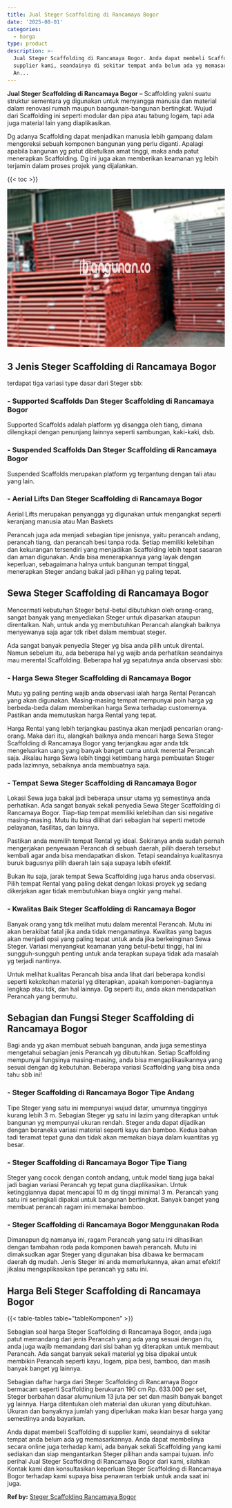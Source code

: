 ```yaml
---
title: Jual Steger Scaffolding di Rancamaya Bogor
date: '2025-08-01'
categories:
  - harga
type: product
description: >-
  Jual Steger Scaffolding di Rancamaya Bogor. Anda dapat membeli Scaffolding di
  supplier kami, seandainya di sekitar tempat anda belum ada yg memasarkannya.
  An...
---
```


**Jual Steger Scaffolding di Rancamaya Bogor** – Scaffolding yakni suatu struktur sementara yg digunakan untuk menyangga manusia dan material dalam renovasi rumah maupun baangunan-bangunan bertingkat. Wujud dari Scaffolding ini seperti modular dan pipa atau tabung logam, tapi ada juga material lain yang diaplikasikan.

Dg adanya Scaffolding dapat menjadikan manusia lebih gampang dalam mengoreksi sebuah komponen bangunan yang perlu diganti. Apalagi apabila bangunan yg patut dibetulkan amat tinggi, maka anda patut menerapkan Scaffolding. Dg ini juga akan memberikan keamanan yg lebih terjamin dalam proses projek yang dijalankan.

{{< toc >}}

![Jual Steger Scaffolding di Rancamaya Bogor](/images/sewa-scaffolding-steger-02.png)

## 3 Jenis Steger Scaffolding di Rancamaya Bogor

terdapat tiga variasi type dasar dari Steger sbb:

### \- Supported Scaffolds Dan Steger Scaffolding di Rancamaya Bogor

Supported Scaffolds adalah platform yg disangga oleh tiang, dimana dilengkapi dengan penunjang lainnya seperti sambungan, kaki-kaki, dsb.

### \- Suspended Scaffolds Dan Steger Scaffolding di Rancamaya Bogor

Suspended Scaffolds merupakan platform yg tergantung dengan tali atau yang lain.

### \- Aerial Lifts Dan Steger Scaffolding di Rancamaya Bogor

Aerial Lifts merupakan penyangga yg digunakan untuk mengangkat seperti keranjang manusia atau Man Baskets

Perancah juga ada menjadi sebagian tipe jenisnya, yaitu perancah andang, perancah tiang, dan perancah besi tanpa roda. Setiap memiliki kelebihan dan kekurangan tersendiri yang menjadikan Scaffolding lebih tepat sasaran dan aman digunakan. Anda bisa menerapkannya yang layak dengan keperluan, sebagaimana halnya untuk bangunan tempat tinggal, menerapkan Steger andang bakal jadi pilihan yg paling tepat.

## Sewa Steger Scaffolding di Rancamaya Bogor

Mencermati kebutuhan Steger betul-betul dibutuhkan oleh orang-orang, sangat banyak yang menyediakan Steger untuk dipasarkan ataupun direntalkan. Nah, untuk anda yg membutuhkan Perancah alangkah baiknya menyewanya saja agar tdk ribet dalam membuat steger.

Ada sangat banyak penyedia Steger yg bisa anda pilih untuk dirental. Namun sebelum itu, ada beberapa hal yg wajib anda perhatikan seandainya mau merental Scaffolding. Beberapa hal yg sepatutnya anda observasi sbb:

### \- Harga Sewa Steger Scaffolding di Rancamaya Bogor

Mutu yg paling penting wajib anda observasi ialah harga Rental Perancah yang akan digunakan. Masing-masing tempat mempunyai poin harga yg berbeda-beda dalam memberikan harga Sewa terhadap customernya. Pastikan anda memutuskan harga Rental yang tepat.

Harga Rental yang lebih terjangkau pastinya akan menjadi pencarian orang-orang. Maka dari itu, alangkah baiknya anda mencari harga Sewa Steger Scaffolding di Rancamaya Bogor yang terjangkau agar anda tdk mengeluarkan uang yang banyak banget cuma untuk merental Perancah saja. Jikalau harga Sewa lebih tinggi ketimbang harga pembuatan Steger pada lazimnya, sebaiknya anda membuatnya saja.

### \- Tempat Sewa Steger Scaffolding di Rancamaya Bogor

Lokasi Sewa juga bakal jadi beberapa unsur utama yg semestinya anda perhatikan. Ada sangat banyak sekali penyedia Sewa Steger Scaffolding di Rancamaya Bogor. Tiap-tiap tempat memiliki kelebihan dan sisi negative masing-masing. Mutu itu bisa dilihat dari sebagian hal seperti metode pelayanan, fasilitas, dan lainnya.

Pastikan anda memilih tempat Rental yg ideal. Sekiranya anda sudah pernah mengerjakan penyewaan Perancah di sebuah daerah, pilih daerah tersebut kembali agar anda bisa mendapatkan diskon. Tetapi seandainya kualitasnya buruk bagusnya pilih daerah lain saja supaya lebih efektif.

Bukan itu saja, jarak tempat Sewa Scaffolding juga harus anda observasi. Pilih tempat Rental yang paling dekat dengan lokasi proyek yg sedang dikerjakan agar tidak membutuhkan biaya ongkir yang mahal.

### \- Kwalitas Baik Steger Scaffolding di Rancamaya Bogor

Banyak orang yang tdk melihat mutu dalam merental Perancah. Mutu ini akan berakibat fatal jika anda tidak mengamatinya. Kwalitas yang bagus akan menjadi opsi yang paling tepat untuk anda jika berkeinginan Sewa Steger. Variasi menyangkut keamanan yang betul-betul tinggi, hal ini sungguh-sungguh penting untuk anda terapkan supaya tidak ada masalah yg terjadi nantinya.

Untuk melihat kualitas Perancah bisa anda lihat dari beberapa kondisi seperti kekokohan material yg diterapkan, apakah komponen-bagiannya lengkap atau tdk, dan hal lainnya. Dg seperti itu, anda akan mendapatkan Perancah yang bermutu.

## Sebagian dan Fungsi Steger Scaffolding di Rancamaya Bogor

Bagi anda yg akan membuat sebuah bangunan, anda juga semestinya mengetahui sebagian jenis Perancah yg dibutuhkan. Setiap Scaffolding mempunyai fungsinya masing-masing, anda bisa mengaplikasikannya yang sesuai dengan dg kebutuhan. Beberapa variasi Scaffolding yang bisa anda tahu sbb ini!

### \- Steger Scaffolding di Rancamaya Bogor Tipe Andang

Tipe Steger yang satu ini mempunyai wujud datar, umumnya tingginya kurang lebih 3 m. Sebagian Steger yg satu ini lazim yang diterapkan untuk bangunan yg mempunyai ukuran rendah. Steger anda dapat dijadikan dengan beraneka variasi material seperti kayu dan bamboo. Kedua bahan tadi teramat tepat guna dan tidak akan memakan biaya dalam kuantitas yg besar.

### \- Steger Scaffolding di Rancamaya Bogor Tipe Tiang

Steger yang cocok dengan contoh andang, untuk model tiang juga bakal jadi bagian variasi Perancah yg tepat guna diaplikasikan. Untuk ketinggiannya dapat mencapai 10 m dg tinggi minimal 3 m. Perancah yang satu ini seringkali dipakai untuk bangunan bertingkat. Banyak banget yang membuat perancah ragam ini memakai bamboo.

### \- Steger Scaffolding di Rancamaya Bogor Menggunakan Roda

Dimanapun dg namanya ini, ragam Perancah yang satu ini dihasilkan dengan tambahan roda pada komponen bawah perancah. Mutu ini dimaksudkan agar Steger yang digunakan bisa dibawa ke bermacam daerah dg mudah. Jenis Steger ini anda memerlukannya, akan amat efektif jikalau mengaplikasikan tipe perancah yg satu ini.

## Harga Beli Steger Scaffolding di Rancamaya Bogor

{{< table-tables table="tableKomponen" >}}

Sebagian soal harga Steger Scaffolding di Rancamaya Bogor, anda juga patut memandang dari jenis Perancah yang ada yang sesuai dengan itu, anda juga wajib memandang dari sisi bahan yg diterapkan untuk membaut Perancah. Ada sangat banyak sekali material yg bisa dipakai untuk membikin Perancah seperti kayu, logam, pipa besi, bamboo, dan masih banyak banget yg lainnya.

Sebagian daftar harga dari Steger Scaffolding di Rancamaya Bogor bermacam seperti Scaffolding berukuran 190 cm Rp. 633.000 per set, Steger berbahan dasar alumunium 13 juta per set dan masih banyak banget yg lainnya. Harga ditentukan oleh material dan ukuran yang dibutuhkan. Ukuran dan banyaknya jumlah yang diperlukan maka kian besar harga yang semestinya anda bayarkan.

Anda dapat membeli Scaffolding di supplier kami, seandainya di sekitar tempat anda belum ada yg memasarkannya. Anda dapat membelinya secara online juga terhadap kami, ada banyak sekali Scaffolding yang kami sediakan dan siap mengantarkan Steger pilihan anda sampai tujuan. info perihal Jual Steger Scaffolding di Rancamaya Bogor dari kami, silahkan Kontak kami dan konsultasikan keperluan Steger Scaffolding di Rancamaya Bogor terhadap kami supaya bisa penawran terbiak untuk anda saat ini juga.

**Ref by:** [Steger Scaffolding Rancamaya Bogor](https://id.wikipedia.org/wiki/Steger)
